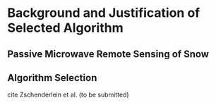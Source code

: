 # Background and Justification of Selected Algorithm

## Passive Microwave Remote Sensing of Snow


## Algorithm Selection


cite Zschenderlein et al. (to be submitted)

